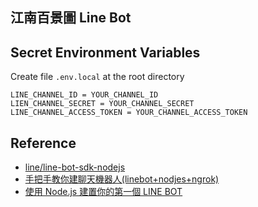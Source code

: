 ## 江南百景圖 Line Bot

## Secret Environment Variables

Create file `.env.local` at the root directory

```
LINE_CHANNEL_ID = YOUR_CHANNEL_ID
LIEN_CHANNEL_SECRET = YOUR_CHANNEL_SECRET
LINE_CHANNEL_ACCESS_TOKEN = YOUR_CHANNEL_ACCESS_TOKEN
```

## Reference

- [line/line-bot-sdk-nodejs](https://github.com/line/line-bot-sdk-nodejs)
- [手把手教你建聊天機器人(linebot+nodjes+ngrok)
  ](https://medium.com/@mengchiang000/%E6%89%8B%E6%8A%8A%E6%89%8B%E6%95%99%E4%BD%A0%E5%BB%BA%E8%81%8A%E5%A4%A9%E6%A9%9F%E5%99%A8%E4%BA%BA-linebot-nodjes-ngrok-7ad028d97a07)
- [使用 Node.js 建置你的第一個 LINE BOT](https://medium.com/pyradise/%E4%BD%BF%E7%94%A8node-js%E5%BB%BA%E7%BD%AE%E4%BD%A0%E7%9A%84%E7%AC%AC%E4%B8%80%E5%80%8Bline-bot-590b7ba7a28a)
